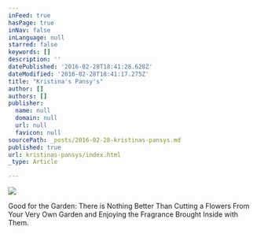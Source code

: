 ```yaml
---
inFeed: true
hasPage: true
inNav: false
inLanguage: null
starred: false
keywords: []
description: ''
datePublished: '2016-02-28T18:41:28.628Z'
dateModified: '2016-02-28T18:41:17.275Z'
title: "Kristina's Pansy's"
author: []
authors: []
publisher:
  name: null
  domain: null
  url: null
  favicon: null
sourcePath: _posts/2016-02-28-kristinas-pansys.md
published: true
url: kristinas-pansys/index.html
_type: Article

---
```

![](https://the-grid-user-content.s3-us-west-2.amazonaws.com/d9d4d9f5-4bdc-4655-887d-b0e2e2f2132e.jpg)

Good for the Garden: There is Nothing Better Than Cutting a Flowers From Your Very Own Garden and Enjoying the Fragrance Brought Inside with Them.